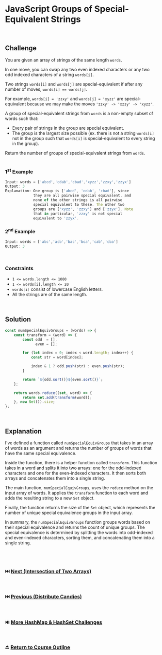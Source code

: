 # JavaScript Groups of Special-Equivalent Strings
<br/>

## Challenge
You are given an array of strings of the same length `words`.

In one move, you can swap any two even indexed characters or any two odd indexed characters of a string `words[i]`.

Two strings `words[i]` and `words[j]` are special-equivalent if after any number of moves, `words[i] == words[j]`.

For example, `words[i] = 'zzxy'` and `words[j] = 'xyzz'` are special-equivalent because we may make the moves `'zzxy' -> 'xzzy' -> 'xyzz'`.

A group of special-equivalent strings from `words` is a non-empty subset of words such that:

- Every pair of strings in the group are special equivalent.
- The group is the largest size possible (ex. there is not a string `words[i]` not in the group such that `words[i]` is special-equivalent to every string in the group).

Return the number of groups of special-equivalent strings from `words`.
<br/>
<br/>

### 1<sup>st</sup> Example

```JavaScript
Input: words = ['abcd','cdab','cbad','xyzz','zzxy','zzyx']
Output: 3
Explanation: One group is ['abcd', 'cdab', 'cbad'], since
             they are all pairwise special equivalent, and
             none of the other strings is all pairwise
             special equivalent to these. The other two
             groups are ['xyzz', 'zzxy'] and ['zzyx']. Note
             that in particular, 'zzxy' is not special
             equivalent to 'zzyx'.
```

### 2<sup>nd</sup> Example

```JavaScript
Input: words = ['abc','acb','bac','bca','cab','cba']
Output: 3
```

<br/>

### Constraints

- `1 <= words.length <= 1000`
- `1 <= words[i].length <= 20`
- `words[i]` consist of lowercase English letters.
- All the strings are of the same length.

<br/>

## Solution

```JavaScript
const numSpecialEquivGroups = (words) => {
    const transform = (word) => {
        const odd  = [],
              even = [];

        for (let index = 0; index < word.length; index++) {
            const str = word[index];

            index & 1 ? odd.push(str) : even.push(str);
        }

        return `${odd.sort()}${even.sort()}`;
    };

    return words.reduce((set, word) => {
        return set.add(transform(word));
    }, new Set()).size;
};
```

<br/>

## Explanation

I've defined a function called `numSpecialEquivGroups` that takes in an array of words as an argument and returns the number of groups of words that have the same special equivalence.
<br/>

Inside the function, there is a helper function called `transform`. This function takes in a word and splits it into two arrays: one for the odd-indexed characters and one for the even-indexed characters. It then sorts both arrays and concatenates them into a single string.
<br/>

The main function, `numSpecialEquivGroups`, uses the `reduce` method on the input array of words. It applies the `transform` function to each word and adds the resulting string to a new `Set` object.
<br/>

Finally, the function returns the size of the `Set` object, which represents the number of unique special equivalence groups in the input array.
<br/>

In summary, the `numSpecialEquivGroups` function groups words based on their special equivalence and returns the count of unique groups. The special equivalence is determined by splitting the words into odd-indexed and even-indexed characters, sorting them, and concatenating them into a single string.
<br/>
<br/>
<br/>
<br/>

### :next_track_button: [Next (Intersection of Two Arrays)][Next]
<br/>

### :previous_track_button: [Previous (Distribute Candies)][Previous]
<br/>

### :play_or_pause_button: [More HashMap & HashSet Challenges][More]
<br/>

### :eject_button: [Return to Course Outline][Return]
<br/>

[Next]: https://github.com/Superklok/JavaScriptHashMapsAndSets/blob/main/Sorting/JavaScriptIntersectionOfTwoArrays.md
[Previous]: https://github.com/Superklok/JavaScriptHashMapsAndSets/blob/main/Sorting/JavaScriptDistributeCandies.md
[More]: https://github.com/Superklok/JavaScriptHashMapsAndSets
[Return]: https://github.com/Superklok/LearnJavaScript